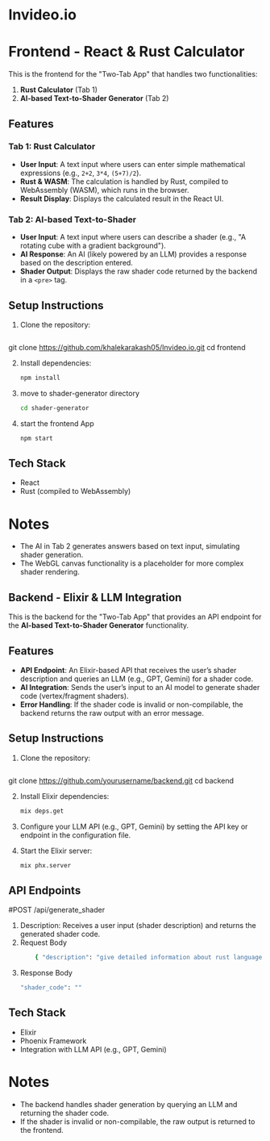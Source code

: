 # Invideo.io
# Frontend - React & Rust Calculator

This is the frontend for the "Two-Tab App" that handles two functionalities: 

1. **Rust Calculator** (Tab 1)
2. **AI-based Text-to-Shader Generator** (Tab 2)

## Features

### Tab 1: Rust Calculator
- **User Input**: A text input where users can enter simple mathematical expressions (e.g., `2+2`, `3*4`, `(5+7)/2`).
- **Rust & WASM**: The calculation is handled by Rust, compiled to WebAssembly (WASM), which runs in the browser.
- **Result Display**: Displays the calculated result in the React UI.

### Tab 2: AI-based Text-to-Shader
- **User Input**: A text input where users can describe a shader (e.g., "A rotating cube with a gradient background").
- **AI Response**: An AI (likely powered by an LLM) provides a response based on the description entered.
- **Shader Output**: Displays the raw shader code returned by the backend in a `<pre>` tag.

## Setup Instructions

1. Clone the repository:
   ```bash
git clone https://github.com/khalekarakash05/Invideo.io.git
cd frontend

2. Install dependencies:
   ```bash
   npm install
   
3. move to shader-generator directory
   ```bash
   cd shader-generator
   
4. start the frontend App
     ```bash
     npm start

## Tech Stack
- React
- Rust (compiled to WebAssembly)

# Notes

 - The AI in Tab 2 generates answers based on text input, simulating shader generation.
 - The WebGL canvas functionality is a placeholder for more complex shader rendering.


## Backend - Elixir & LLM Integration

This is the backend for the "Two-Tab App" that provides an API endpoint for the **AI-based Text-to-Shader Generator** functionality.

## Features

- **API Endpoint**: An Elixir-based API that receives the user’s shader description and queries an LLM (e.g., GPT, Gemini) for a shader code.
- **AI Integration**: Sends the user’s input to an AI model to generate shader code (vertex/fragment shaders).
- **Error Handling**: If the shader code is invalid or non-compilable, the backend returns the raw output with an error message.

## Setup Instructions

1. Clone the repository:

    ```bash
git clone https://github.com/yourusername/backend.git
cd backend

2. Install Elixir dependencies:

   ```bash
   mix deps.get

3. Configure your LLM API (e.g., GPT, Gemini) by setting the API key or endpoint in the configuration file.

4. Start the Elixir server:

   ```bash
   mix phx.server

## API Endpoints

#POST /api/generate_shader

1. Description: Receives a user input (shader description) and returns the generated shader code.
2. Request Body
     ```bash
         { "description": "give detailed information about rust language"}
3. Response Body
     ```bash
     "shader_code": ""

## Tech Stack
- Elixir
- Phoenix Framework
- Integration with LLM API (e.g., GPT, Gemini)


# Notes

- The backend handles shader generation by querying an LLM and returning the shader code.
- If the shader is invalid or non-compilable, the raw output is returned to the frontend.
